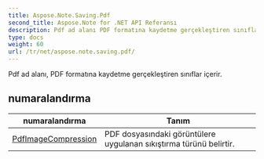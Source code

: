 ```yaml
---
title: Aspose.Note.Saving.Pdf
second_title: Aspose.Note for .NET API Referansı
description: Pdf ad alanı PDF formatına kaydetme gerçekleştiren sınıflar içerir.
type: docs
weight: 60
url: /tr/net/aspose.note.saving.pdf/
---
```

Pdf ad alanı, PDF formatına kaydetme gerçekleştiren sınıflar içerir.

## numaralandırma

| numaralandırma | Tanım |
| --- | --- |
| [PdfImageCompression](./pdfimagecompression/) | PDF dosyasındaki görüntülere uygulanan sıkıştırma türünü belirtir. |


